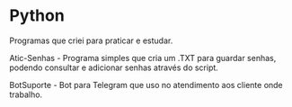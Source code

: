# Python
Programas que criei para praticar e estudar.

Atic-Senhas - Programa simples que cria um .TXT para guardar senhas, podendo consultar e adicionar senhas através do script.

BotSuporte - Bot para Telegram que uso no atendimento aos cliente onde trabalho.
